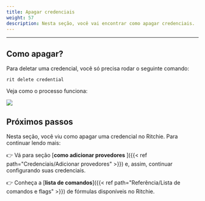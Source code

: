 ```yaml
---
title: Apagar credenciais
weight: 57
description: Nesta seção, você vai encontrar como apagar credenciais.
---
```


---

## Como apagar?

Para deletar uma credencial, você só precisa rodar o seguinte comando:

```text
rit delete credential
```

Veja como o processo funciona:

![](/shared/large-gif-814x408-.gif)

## Próximos passos

Nesta seção, você viu como apagar uma credencial no Ritchie. Para continuar lendo mais:

👉 Vá para seção  [**como adicionar provedores** ]({{< ref path="Credenciais/Adicionar provedores" >}}) e, assim, continuar configurando suas credenciais.

👉 Conheça a [**lista de comandos**]({{< ref path="Referência/Lista de comandos e flags" >}}) de fórmulas disponíveis no Ritchie.
